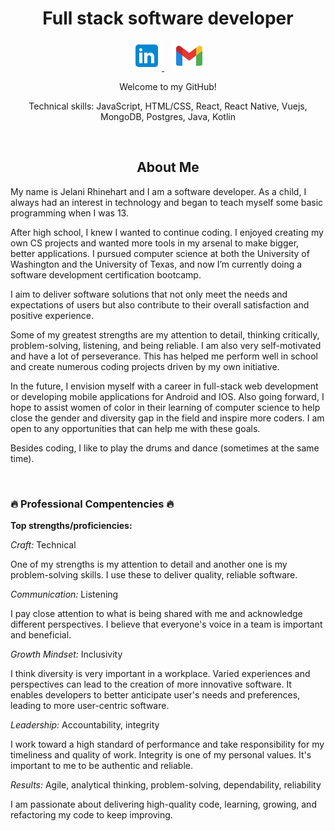 <!-- ![Jchips banner](jchips-banner.gif) -->

<h1 align="center">Full stack software developer</h1>

<p align="center">
  <a href="https://www.linkedin.com/in/jelanirr/" target="_blank">
    <img src="./icons8-linkedin-48.png" />
  </a> &nbsp; &nbsp;
  <a href="mailto: jelanirr@gmail.com" target="_blank">
    <img src="./icons8-gmail-48.png" />
  </a>
</p>

<p align="center">Welcome to my GitHub!</p>

<p align="center">Technical skills: JavaScript, HTML/CSS, React, React Native, Vuejs, MongoDB, Postgres, Java, Kotlin</p><br>

<h2 align="center">About Me</h2>

My name is Jelani Rhinehart and I am a software developer. As a child, I always had an interest in technology and began to teach myself some basic programming when I was 13.

After high school, I knew I wanted to continue coding. I enjoyed creating my own CS projects and wanted more tools in my arsenal to make bigger, better applications. I pursued computer science at both the University of Washington and the University of Texas, and now I’m currently doing a software development certification bootcamp.

I aim to deliver software solutions that not only meet the needs and expectations of users but also contribute to their overall satisfaction and positive experience.

Some of my greatest strengths are my attention to detail, thinking critically, problem-solving, listening, and being reliable. I am also very self-motivated and have a lot of perseverance. This has helped me perform well in school and create numerous coding projects driven by my own initiative.

In the future, I envision myself with a career in full-stack web development or developing mobile applications for Android and IOS. Also going forward, I hope to assist women of color in their learning of computer science to help close the gender and diversity gap in the field and inspire more coders. I am open to any opportunities that can help me with these goals.

Besides coding, I like to play the drums and dance (sometimes at the same time).

<br>

### 🔥 Professional Compentencies 🔥

**Top strengths/proficiencies:**

*Craft:* Technical

One of my strengths is my attention to detail and another one is my problem-solving skills. I use these to deliver quality, reliable software.

*Communication:* Listening

I pay close attention to what is being shared with me and acknowledge different perspectives. I believe that everyone's voice in a team is important and beneficial.

*Growth Mindset:* Inclusivity

I think diversity is very important in a workplace. Varied experiences and perspectives can lead to the creation of more innovative software. It enables developers to better anticipate user's needs and preferences, leading to more user-centric software.

*Leadership:* Accountability, integrity

I work toward a high standard of performance and take responsibility for my timeliness and quality of work. Integrity is one of my personal values. It's important to me to be authentic and reliable.

*Results:* Agile, analytical thinking, problem-solving, dependability, reliability

I am passionate about delivering high-quality code, learning, growing, and refactoring my code to keep improving.
